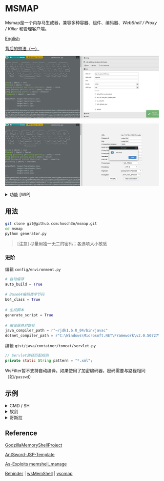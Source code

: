 # MSMAP

Msmap是一个内存马生成器，兼容多种容器、组件、编码器、*WebShell / Proxy / Killer* 和管理客户端。

[English](README.md)

[背后的想法（一）](https://hosch3n.github.io/2022/08/08/Msmap%E5%86%85%E5%AD%98%E9%A9%AC%E7%94%9F%E6%88%90%E6%A1%86%E6%9E%B6%EF%BC%88%E4%B8%80%EF%BC%89/)

![](img/a.png)

![](img/b.png)

<details>
<summary>功能 [WIP]</summary>

### Function

- [x] 动态菜单
- [x] 自动编译
- [x] 生成脚本
- [ ] 精简模式
- [ ] 图形界面

### Container

- Java
  - [ ] Tomcat7
  - [x] Tomcat8
  - [x] Tomcat9
  - [x] Tomcat10
  - [ ] Resin
  - [ ] Weblogic
- .NET
  - [ ] IIS

### WebShell / Proxy / Killer

- WebShell
  - [x] CMD / SH
  - [x] AntSword
  - [x] JSPJS
  - [ ] Behinder
  - [ ] Godzilla
- Proxy
  - [ ] Neo-reGeorg
  - [ ] wsproxy
- Killer(As-Exploits)
  - [x] java-memshell-scanner
  - [x] ASP.NET-Memshell-Scanner

### Decoder / Decryptor / Hasher

- Decoder
  - [x] Base64
  - [ ] Hex
- Decryptor
  - [x] RC4
  - [x] AES128
  - [x] AES256
  - [ ] RSA
- Hasher
  - [x] MD5
  - [x] SHA128
  - [x] SHA256

</details>

## 用法

``` bash
git clone git@github.com:hosch3n/msmap.git
cd msmap
python generator.py
```

> [注意] 尽量用独一无二的密码；各选项大小敏感

### 进阶

编辑 `config/environment.py`

``` python
# 自动编译
auto_build = True

# Base64编码类字节码
b64_class = True

# 生成脚本
generate_script = True

# 编译器绝对路径
java_compiler_path = r"~/jdk1.6.0_04/bin/javac"
dotnet_compiler_path = r"C:\Windows\Microsoft.NET\Framework\v2.0.50727\csc.exe"
```

编辑 `gist/java/container/tomcat/servlet.py`

``` java
// Servlet路径匹配规则
private static String pattern = "*.xml";
```

WsFilter暂不支持自动编译。如果使用了加密编码器，密码需要与路径相同（如`/passwd`）

## 示例

<details>
<summary>CMD / SH</summary>

系统**命令** 搭配 **Base64** 编码器 | 注入到 Tomcat Valve

`python generator.py Java Tomcat Valve Base64 CMD passwd`

</details>

<details>
<summary>蚁剑</summary>

**JSP**类型 搭配 **default** 编码器 | 注入到 Tomcat Valve

`python generator.py Java Tomcat Valve RAW AntSword passwd`

**JSP**类型 搭配 **[aes_128_ecb_pkcs7_padding_md5](extend/AntSword/encoder/aes_128_ecb_pkcs7_padding_md5.js)** 编码器 | 注入到 Tomcat Listener

`python generator.py Java Tomcat Listener AES128 AntSword passwd`

**JSP**类型 搭配 **[rc_4_sha256](extend/AntSword/encoder/rc_4_sha256.js)** 编码器 | 注入到 Tomcat Servlet

`python generator.py Java Tomcat Servlet RC4 AntSword passwd`

</details>

<details>
<summary>哥斯拉</summary>

**JAVA_AES_BASE64**类型 | 注入到 Tomcat Valve

`python generator.py Java Tomcat Valve AES128 Godzilla superidol`

> [已知问题](https://github.com/BeichenDream/Godzilla/issues/76)

</details>

## Reference

[GodzillaMemoryShellProject](https://github.com/BeichenDream/GodzillaMemoryShellProject)

[AntSword-JSP-Template](https://github.com/AntSwordProject/AntSword-JSP-Template)

[As-Exploits memshell_manage](https://github.com/yzddmr6/As-Exploits/tree/master/core/memshell_manage)

[Behinder](https://github.com/rebeyond/Behinder) | [wsMemShell](https://github.com/veo/wsMemShell) | [ysomap](https://github.com/wh1t3p1g/ysomap)
